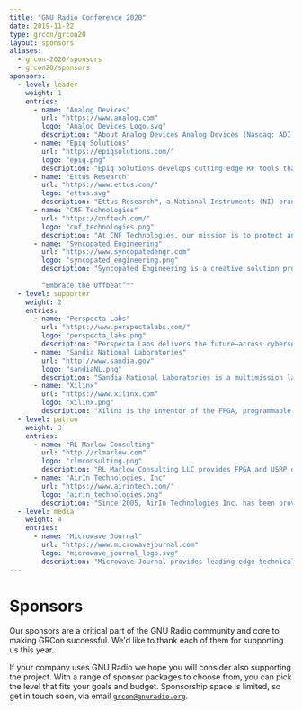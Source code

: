 ```yaml
---
title: "GNU Radio Conference 2020"
date: 2019-11-22 
type: grcon/grcon20
layout: sponsors
aliases:
  - grcon-2020/sponsors
  - grcon20/sponsors
sponsors:
  - level: leader
    weight: 1
    entries:
      - name: "Analog Devices"
        url: "https://www.analog.com"
        logo: "Analog_Devices_Logo.svg"
        description: "About Analog Devices Analog Devices (Nasdaq: ADI) is the leading global high-performance analog technology company dedicated to solving the toughest engineering challenges. We enable our customers to interpret the world around us by intelligently bridging the physical and digital with unmatched technologies that sense, measure, power, connect and interpret. Visit www.analog.com"
      - name: "Epiq Solutions"
        url: "https://epiqsolutions.com/"
        logo: "epiq.png"
        description: "Epiq Solutions develops cutting edge RF tools that provide situational awareness and detailed insight into RF environments to identify and take action against wireless threats. With more than a decade serving government-focused industries, Epiq Solutions understands how important speed, cost, and performance are for defense and security applications. Our radically small, state-of-the-art SDR transceiver modules and turnkey RF sensing tools lead the way in size, weight, and low-power consumption. Whether the need is to develop mission-critical defense communications for the battlefield or to protect sensitive information, Epiq Solutions is the trusted RF solution provider. "
      - name: "Ettus Research"
        url: "https://www.ettus.com/"
        logo: "ettus.svg"
        description: "Ettus Research™, a National Instruments (NI) brand since 2010, is the world’s leading supplier of software defined radio platforms, including the Universal Software Radio Peripheral (USRP™) family of products. By supporting a wide variety of development environments on an expansive portfolio of high performance RF hardware, the USRP platform is the SDR platform of choice for thousands of engineers, scientists and students worldwide for algorithm development, exploration, prototyping and deployment for next generation wireless technologies across a wide variety of applications."
      - name: "CNF Technologies"
        url: "https://cnftech.com/"
        logo: "cnf_technologies.png"
        description: "At CNF Technologies, our mission is to protect and secure our customer’s critical assets through customized research and development, integration, and operation of full-spectrum solutions. Our engineering teams provide an unbiased, non-proprietary approach to our research programs and are actively involved in the open source community. As a small, family owned business, we are able to provide a strong foundation that ensures the success and progress of each team member. We are also proud to support our community by encouraging the development of the future workforce with a wide array of scholarships and mentoring programs each year."
      - name: "Syncopated Engineering"
        url: "https://www.syncopatedengr.com"
        logo: "syncopated_engineering.png"
        description: "Syncopated Engineering is a creative solution provider of software applications and embedded systems for wireless communications, signal processing, and machine learning.  Our CIELOTM Cognitive Radio product line includes our Mockingbird RF signal and traffic emulator which emulates multiple “radio personalities” in a small device and integrates with GNU Radio providing the ability to create complex RF scenes for testing signal processing applications such as dynamic spectrum sharing and EW.
        
        “Embrace the Offbeat”™"
  - level: supporter
    weight: 2
    entries:
      - name: "Perspecta Labs"
        url: "https://www.perspectalabs.com/"
        logo: "perspecta_labs.png"
        description: "Perspecta Labs delivers the future—across cybersecurity, mobility, analytics and networking—to government and commercial customers worldwide. We develop and deliver innovative solutions that work at scale and in complex, real-world environments—making an impact in defense, communications, energy, transportation, finance and health care. Our culture celebrates collaboration and teamwork built on deep expertise, industry leadership, enthusiastic and knowledgeable colleagues, and a rich network of university relationships. From smart cities to smart phones, intelligent battlefields to autonomous systems, Perspecta Labs’ 200+ scientists, engineers and analysts are solving tomorrow’s problems, today."
      - name: "Sandia National Laboratories"
        url: "http://www.sandia.gov"
        logo: "sandiaNL.png"
        description: "Sandia National Laboratories is a multimission laboratory operated by National Technology and Engineering Solutions of Sandia LLC, a wholly owned subsidiary of Honeywell International Inc., for the U.S. Department of Energy’s National Nuclear Security Administration. Sandia Labs has major research and development responsibilities in nuclear deterrence, global security, defense, energy technologies and economic competitiveness, with main facilities in Albuquerque, New Mexico, and Livermore, California."
      - name: "Xilinx"
        url: "https://www.xilinx.com"
        logo: "xilinx.png"
        description: "Xilinx is the inventor of the FPGA, programmable SoCs, and now, the Adaptive Compute Acceleration Platform (ACAP). Our highly-flexible programmable silicon, enabled by a suite of advanced software and tools, enables rapid innovation across a wide span of industries and technologies, including high performance Software Defined Radio applications (from Direct RF integration to real-time Signal Processing and Machine Learning)."
  - level: patron
    weight: 3
    entries:
      - name: "RL Marlow Consulting"
        url: "http://rlmarlow.com"
        logo: "rlmconsulting.png"
        description: "RL Marlow Consulting LLC provides FPGA and USRP design services and expertise. Founded in 2017 by Ryan Marlow. Ryan has worked directly with Ettus Research and a number of their customers. Some examples of work Ryan has done for his clients: wrapped proprietary ip cores into the RFNoC framework to run on a USRP device, developed custom RFNoC blocks that meet customers' needs, devised multi-USRP schemes, using UHD, to have multiple devices work in parallel for more complex tasks, and much more. Outside of the USRP space, Ryan has worked on more general FPGA projects and even custom EDA tools for FPGA that has given him a deep understanding of the inner workings of FPGA."
      - name: "AirIn Technologies, Inc"
        url: "https://www.airintech.com/"
        logo: "airin_technologies.png"
        description: "Since 2005, AirIn Technologies Inc. has been providing engineering expertise in the areas of research, design, simulation, analysis, test and verification, and rapid prototype development supporting implementation and deployment of real-time communication and sensor systems for new and existing satellite and tactical payload/subsystems. Our experts are always current on the latest trends and bleeding edge technologies to provide you with the most cost effective solution to your wireless problems to include: Launch Support, Custom Software Defined Radio Solutions, Antenna & Phased Array Design and Analysis, Signal Processing and Geolocation, Mobility and Remote Web Applications."
  - level: media
    weight: 4
    entries:
      - name: "Microwave Journal"
        url: "https://www.microwavejournal.com"
        logo: "microwave_journal_logo.svg"
        description: "Microwave Journal provides leading-edge technical content for RF, microwave and wireless engineers worldwide. MWJ the magazine reaches 50,000 qualified subscribers with practical design application articles for working engineers. Microwave Journal delivers the latest news, events, webinars, whitepapers, videos and newsletters to RF/microwave professionals. EDI CON China and USA events bring industry and engineers together for information exchange and education. For over 60 years, Microwave Journal has been THE resource for engineers who are developing infrastructure for the next-generation of wireless and defense technologies."
---
```


# Sponsors

Our sponsors are a critical part of the GNU Radio community and core to making GRCon successful. We'd like to thank each of them for supporting us this year.

If your company uses GNU Radio we hope you will consider also supporting the project. With a range of sponsor packages to choose from, you can pick the level that fits your goals
and budget. Sponsorship space is limited, so get in touch soon, via email
[`grcon@gnuradio.org`](mailto:grcon@gnuradio.org).
